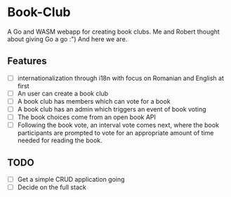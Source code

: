 # Book-Club
A Go and WASM webapp for creating book clubs.
Me and Robert thought about giving Go a go :") 
And here we are.

## Features

- [ ] internationalization through i18n with focus on Romanian and English at first 
- [ ] An user can create a book club 
- [ ] A book club has members which can vote for a book 
- [ ] A book club has an admin which triggers an event of book voting
- [ ] The book choices come from an open book API 
- [ ] Following the book vote, an interval vote comes next, where the book participants are prompted to vote for an appropriate amount of time needed for reading the book. 

## TODO

- [ ] Get a simple CRUD application going 
- [ ] Decide on the full stack
